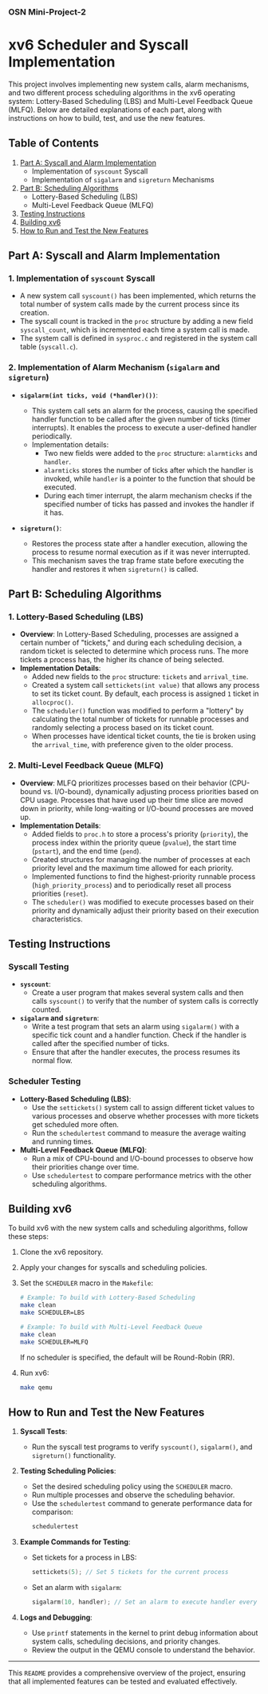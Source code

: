 ### OSN Mini-Project-2 

# xv6 Scheduler and Syscall Implementation

This project involves implementing new system calls, alarm mechanisms, and two different process scheduling algorithms in the xv6 operating system: Lottery-Based Scheduling (LBS) and Multi-Level Feedback Queue (MLFQ). Below are detailed explanations of each part, along with instructions on how to build, test, and use the new features.

## Table of Contents
1. [Part A: Syscall and Alarm Implementation](#part-a-syscall-and-alarm-implementation)
   - Implementation of `syscount` Syscall
   - Implementation of `sigalarm` and `sigreturn` Mechanisms
2. [Part B: Scheduling Algorithms](#part-b-scheduling-algorithms)
   - Lottery-Based Scheduling (LBS)
   - Multi-Level Feedback Queue (MLFQ)
3. [Testing Instructions](#testing-instructions)
4. [Building xv6](#building-xv6)
5. [How to Run and Test the New Features](#how-to-run-and-test-the-new-features)

## Part A: Syscall and Alarm Implementation

### 1. Implementation of `syscount` Syscall
- A new system call `syscount()` has been implemented, which returns the total number of system calls made by the current process since its creation.
- The syscall count is tracked in the `proc` structure by adding a new field `syscall_count`, which is incremented each time a system call is made.
- The system call is defined in `sysproc.c` and registered in the system call table (`syscall.c`).

### 2. Implementation of Alarm Mechanism (`sigalarm` and `sigreturn`)
- **`sigalarm(int ticks, void (*handler)())`**:
  - This system call sets an alarm for the process, causing the specified handler function to be called after the given number of ticks (timer interrupts). It enables the process to execute a user-defined handler periodically.
  - Implementation details:
    - Two new fields were added to the `proc` structure: `alarmticks` and `handler`.
    - `alarmticks` stores the number of ticks after which the handler is invoked, while `handler` is a pointer to the function that should be executed.
    - During each timer interrupt, the alarm mechanism checks if the specified number of ticks has passed and invokes the handler if it has.

- **`sigreturn()`**:
  - Restores the process state after a handler execution, allowing the process to resume normal execution as if it was never interrupted.
  - This mechanism saves the trap frame state before executing the handler and restores it when `sigreturn()` is called.

## Part B: Scheduling Algorithms

### 1. Lottery-Based Scheduling (LBS)
- **Overview**: In Lottery-Based Scheduling, processes are assigned a certain number of "tickets," and during each scheduling decision, a random ticket is selected to determine which process runs. The more tickets a process has, the higher its chance of being selected.
- **Implementation Details**:
  - Added new fields to the `proc` structure: `tickets` and `arrival_time`.
  - Created a system call `settickets(int value)` that allows any process to set its ticket count. By default, each process is assigned `1` ticket in `allocproc()`.
  - The `scheduler()` function was modified to perform a "lottery" by calculating the total number of tickets for runnable processes and randomly selecting a process based on its ticket count.
  - When processes have identical ticket counts, the tie is broken using the `arrival_time`, with preference given to the older process.

### 2. Multi-Level Feedback Queue (MLFQ)
- **Overview**: MLFQ prioritizes processes based on their behavior (CPU-bound vs. I/O-bound), dynamically adjusting process priorities based on CPU usage. Processes that have used up their time slice are moved down in priority, while long-waiting or I/O-bound processes are moved up.
- **Implementation Details**:
  - Added fields to `proc.h` to store a process's priority (`priority`), the process index within the priority queue (`pvalue`), the start time (`pstart`), and the end time (`pend`).
  - Created structures for managing the number of processes at each priority level and the maximum time allowed for each priority.
  - Implemented functions to find the highest-priority runnable process (`high_priority_process`) and to periodically reset all process priorities (`reset`).
  - The `scheduler()` was modified to execute processes based on their priority and dynamically adjust their priority based on their execution characteristics.

## Testing Instructions

### Syscall Testing
- **`syscount`**:
  - Create a user program that makes several system calls and then calls `syscount()` to verify that the number of system calls is correctly counted.
- **`sigalarm` and `sigreturn`**:
  - Write a test program that sets an alarm using `sigalarm()` with a specific tick count and a handler function. Check if the handler is called after the specified number of ticks.
  - Ensure that after the handler executes, the process resumes its normal flow.

### Scheduler Testing
- **Lottery-Based Scheduling (LBS)**:
  - Use the `settickets()` system call to assign different ticket values to various processes and observe whether processes with more tickets get scheduled more often.
  - Run the `schedulertest` command to measure the average waiting and running times.
- **Multi-Level Feedback Queue (MLFQ)**:
  - Run a mix of CPU-bound and I/O-bound processes to observe how their priorities change over time.
  - Use `schedulertest` to compare performance metrics with the other scheduling algorithms.

## Building xv6
To build xv6 with the new system calls and scheduling algorithms, follow these steps:

1. Clone the xv6 repository.
2. Apply your changes for syscalls and scheduling policies.
3. Set the `SCHEDULER` macro in the `Makefile`:
   ```bash
   # Example: To build with Lottery-Based Scheduling
   make clean
   make SCHEDULER=LBS
   ```
   ```bash
   # Example: To build with Multi-Level Feedback Queue
   make clean
   make SCHEDULER=MLFQ
   ```
   If no scheduler is specified, the default will be Round-Robin (RR).

4. Run xv6:
   ```bash
   make qemu
   ```

## How to Run and Test the New Features
1. **Syscall Tests**:
   - Run the syscall test programs to verify `syscount()`, `sigalarm()`, and `sigreturn()` functionality.

2. **Testing Scheduling Policies**:
   - Set the desired scheduling policy using the `SCHEDULER` macro.
   - Run multiple processes and observe the scheduling behavior.
   - Use the `schedulertest` command to generate performance data for comparison:
     ```bash
     schedulertest
     ```

3. **Example Commands for Testing**:
   - Set tickets for a process in LBS:
     ```c
     settickets(5); // Set 5 tickets for the current process
     ```
   - Set an alarm with `sigalarm`:
     ```c
     sigalarm(10, handler); // Set an alarm to execute handler every 10 ticks
     ```

4. **Logs and Debugging**:
   - Use `printf` statements in the kernel to print debug information about system calls, scheduling decisions, and priority changes.
   - Review the output in the QEMU console to understand the behavior.

---

This `README` provides a comprehensive overview of the project, ensuring that all implemented features can be tested and evaluated effectively.